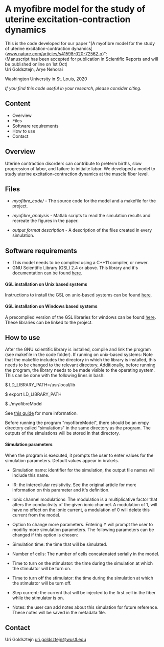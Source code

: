 # A myofibre model for the study of uterine excitation-contraction dynamics
<!--[![DOI]()]()-->
<!--This is the code developed for our paper ____:-->
<!--(link)-->
This is the code developed for our paper "[A myofibre model for the study of uterine excitation-contraction dynamics]
(www.nature.com/articles/s41598-020-72562-x)":\
(Manuscript has been accepted for publication in Scientific Reports and will be published online on 1st Oct)\
Uri Goldsztejn, Arye Nehorai

Washington University in St. Louis, 2020

*If you find this code useful in your research, please consider citing.*

## Content
* Overview
* Files
* Software requirements
* How to use
* Contact

## Overview

Uterine contraction disorders can contribute to preterm births, slow progression of labor, and failure to initiaite labor. We developed a model to study uterine excitation-contraction dynamics at the muscle fiber level.

## Files

* *myofibre_code/* - The source code for the model and a makefile for the project.
<!---* *myofiber_lite_code/* The source code for a simplyfied version of our model. The computations are much faster and don't require the GNU scientific library. This version produces limited and approximated results, see the readme in this folder for further info.!--->
* *myofibre_analysis* - Matlab scripts to read the simulation results and recreate the figures in the paper.

* *output format description* - A description of the files created in every simulation.

## Software requirements

* This model needs to be compiled using a C++11 compiler, or newer.
* GNU Scientific Library (GSL) 2.4 or above.
This library and it's documentation can be found [here](https://www.gnu.org/software/gsl/).
<!---*The lite version does not use the GSL and can be run without it.!--->


#### GSL installation on Unix based systems

Instructions to install the GSL on unix-based systems can be found [here](https://coral.ise.lehigh.edu/jild13/2016/07/11/hello/).

#### GSL installation on Windows based systems

A precompiled version of the GSL libraries for windows can be found [here](https://www.bruot.org/hp/libraries/).
These libraries can be linked to the project.

## How to use

After the GNU scientific library is installed, compile and link the program (see makefile in the code folder).
If running on unix-based systems:
Note that the makefile includes the directory in which the library is installed, this needs to be changed to the relevant directory. Additionally, before running the program, the library needs to be made visible to the operating system. This can be done with the following lines in bash:

$ LD_LIBRARY_PATH=/usr/local/lib

$ export LD_LIBRARY_PATH

$ ./myofibreModel

See [this guide](https://www.gnu.org/software/gsl/doc/html/usage.html) for more information.

Before running the program "myofibreModel", there should be an empy directory called "simulations" in the same directory as the program. The outputs of the simulations will be stored in that directory.

#### Simulation parameters
When the program is executed, it prompts the user to enter values for the simulation parameters.
Default values appear in brakets.

+ Simulation name: identifier for the simulation, the output file names will include this name.
+ IR: the intercellular resistivity. See the original article for more information on this parameter and it's definition.
+ Ionic channel modulations: The modulation is a multiplicative factor that alters the conductivity of the given ionic channel.
A modulation of 1, will have no effect on the ionic current, a modulation of 0 will delete this current from the model.

+ Option to change more parameters. Entering Y will prompt the user to modifiy more simulation parameters.
The following parameters can be changed if this option is chosen:
+ Simulation time: the time that will be simulated.
+ Number of cells: The number of cells concatenated serially in the model.
+ Time to turn on the stimulator: the time during the simulation at which the stimulator will be turn on.
+ Time to turn off the stimulator: the time during the simulation at which the stimulator will be turn off.
+ Step current: the current that will be injected to the first cell in the fiber while the stimulator is on.
+ Notes: the user can add notes about this simulation for future reference. These notes will be saved in the metadata file.

## Contact
Uri Goldsztejn
uri.goldsztejn@wustl.edu
